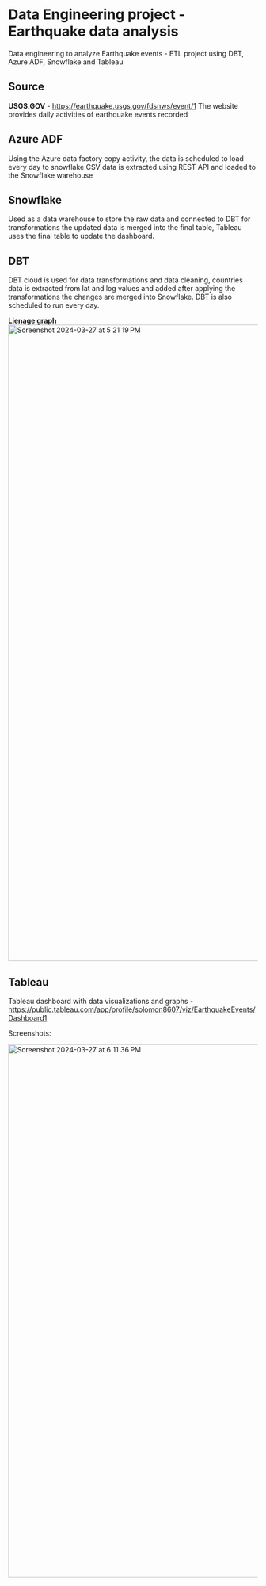 # Data Engineering project - Earthquake data analysis

Data engineering to analyze Earthquake events - ETL project using DBT, Azure ADF, Snowflake and Tableau

## Source

**USGS.GOV**  - https://earthquake.usgs.gov/fdsnws/event/1
The website provides daily activities of earthquake events recorded


## Azure ADF

Using the Azure data factory copy activity, the data is scheduled to load every day to snowflake
CSV data is extracted using REST API and loaded to the Snowflake warehouse

## Snowflake

Used as a data warehouse to store the raw data and connected to DBT for transformations the updated data is merged into the final table, Tableau uses the final table to update the dashboard.

## DBT

DBT cloud is used for data transformations and data cleaning, countries data is extracted from lat and log values and added after applying the transformations the changes are merged into Snowflake. DBT is also scheduled to run every day.

**Lienage graph**
<img width="1284" alt="Screenshot 2024-03-27 at 5 21 19 PM" src="https://github.com/solo11/Data-engineering-project-2/assets/32461868/e324b0b2-4aad-48fe-9f4f-5dda08b4cb61">



## Tableau

Tableau dashboard with data visualizations and graphs - https://public.tableau.com/app/profile/solomon8607/viz/EarthquakeEvents/Dashboard1

Screenshots:

<img width="1076" alt="Screenshot 2024-03-27 at 6 11 36 PM" src="https://github.com/solo11/Data-engineering-project-2/assets/32461868/0c608c5d-6866-4643-9275-55955334a22a">


